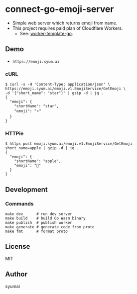 # connect-go-emoji-server

* Simple web server which returns emoji from name.
* This project requires paid plan of Cloudflare Workers.
  - See: [worker-template-go](https://github.com/syumai/worker-template-go).

## Demo

* `https://emoji.syum.ai`

### cURL

```console
$ curl -s -H 'Content-Type: application/json' \
https://emoji.syum.ai/emoji.v1.EmojiService/GetEmoji \
-d '{"short_name": "star"}' | gzip -d | jq .
{
  "emoji": {
    "shortName": "star",
    "emoji": "⭐"
  }
}
```

### HTTPie

```console
$ https post emoji.syum.ai/emoji.v1.EmojiService/GetEmoji short_name=apple | gzip -d | jq .
{
  "emoji": {
    "shortName": "apple",
    "emoji": "🍎"
  }
}
```


## Development

### Commands

```
make dev      # run dev server
make build    # build Go Wasm binary
make publish  # publish worker
make generate # generate code from proto
make fmt      # format proto
```


## License

MIT

## Author

syumai

